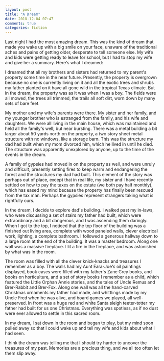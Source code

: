 ```yaml
---
layout: post
title: "A Dream"
date: 2018-12-04 07:47
comments: true
categories: fiction
---
```

Last night I had the most amazing dream.  This was the kind of dream that made you wake up with a big smile on your face, unaware of the traditional aches and pains of
getting older, desperate to tell someone else.  My wife and kids were getting ready to leave for school, but I had to stop my wife and give her a summary. Here's what
I dreamed:  
<!-- more -->
I dreamed that all my brothers and sisters had returned to my parent's property some time in the near future.  Presently, the property is overgrown because no one is
currently living on it and all the exotic trees and shrubs my father planted on it have all gone wild in the tropical Texas climate.  But in the dream, the property
was as it was when I was a boy.  The fields were all mowed, the trees all trimmed, the trails all soft dirt, worn down by many sets of bare feet.

My mother and my wife's parents were there.  My sister and her family, and my younger brother who is estranged from the family, and his wife and daughters.  We were all
living in the main house, which was maintained and held all the family's well, but near bursting.  There was a metal building a bit larger about 50 yards north on the
property, a two story sheet metal structure with no windows, like a storage barn.  This was the structure my dad had built when my mom divorced him, which he lived in
until he died.  The structure was apparently unexplored by anyone, up to the time of the events in the dream. 

A family of gypsies had moved in on the property as well, and were unruly and difficult, presently setting fires to keep warm and endangering the forest and the 
structures my dad had built.  This element of the story was perhaps out of place, except that in real life, my sister and I have recently settled on how to pay the taxes
on the estate (we both pay half monthly), which has eased my mind because the property has finally been rescued from the tax man.  Perhaps the gypsies represent
strangers taking what is rightfully ours.

In the dream, I decide to explore dad's building.  I walked past my in-laws, who were discussing a set of stairs my father had built, which were extraordinary and a bit
dangerous, and I was ascending them daringly.  When I got to the top, I noticed that the top floor of the building was a finished out living area, complete with wood 
paneled walls, clever electrical work, lighting, a complete bathroom.  I followed a generous hallway down to a large room at the end of the building.  It was a master bedroom.  Along one wall was a massive fireplace.  I lit a fire in the fireplace, and was astonished by what was in the room.

The room was filled with all the clever knick-knacks and treasures I remember as a boy.  The walls had my Aunt Eara-Joe's oil paintings displayed, book cases were filled 
with my father's Zane Grey books, and books on horticulture, and a set of story books I remember as a child, which featured the Little Orphan Annie stories, and the tales
of Uncle Remus and Brer-Rabbit and Brer-Fox.  Along one wall was all the hand-carved Christmas ornaments my father had made, and whittlings made by my Uncle Fred when
he was alive, and board games we played, all well-preserved.  In front was a huge red and white Santa sleigh teeter-totter my father had built for us one Christmas.
Everything was spotless, as if no dust were ever allowed to settle in this sacred room.

In my dream, I sat down in the room and began to play, but my mind soon pulled away so that I could wake up and tell my wife and kids about what I had seen.

I think the dream was telling me that I should try harder to uncover the treasures of my past.  Memories are a precious thing, and we all too often let them slip away.
<!-- see https://github.com/Shopify/liquid/wiki/Liquid-for-Designers for stuff 
# H1
## H2
[I'm an inline-style link](https://www.google.com)
![alt text](https://github.com/adam-p/markdown-here/raw/master/src/common/images/icon48.png 'Logo Title Text 1')
```javascript
var s = 'JavaScript syntax highlighting';
alert(s);
```
   * an unordered list item (note a newline is required before the list begins)
   1. an ordered list item
| Tables        | Are           | Cool  |
| ------------- |:-------------:| -----:|
| col 3 is      | right-aligned | $1600 |
-->
